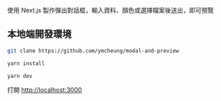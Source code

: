 使用 Next.js 製作彈出對話框，輸入資料、顏色或選擇檔案後送出，即可預覽

## 本地端開發環境

```bash
git clone https://github.com/ymcheung/modal-and-preview

yarn install

yarn dev
```

打開 [http://localhost:3000](http://localhost:3000)
